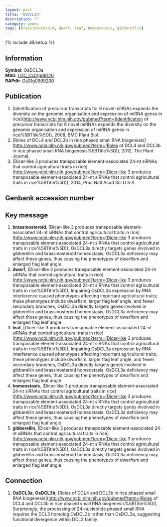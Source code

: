```yaml
---
layout: post
title: "OsDCL3a"
description: ""
category: genes
tags: [brassinosteroid, dwarf, leaf, homeostasis, gibberellin]
---
```

{% include JB/setup %}

## Information
__Symbol__: OsDCL3a  
__MSU__: [LOC_Os01g68120](http://rice.plantbiology.msu.edu/cgi-bin/ORF_infopage.cgi?orf=LOC_Os01g68120)  
__RAPdb__: [Os01g0909200](http://rapdb.dna.affrc.go.jp/viewer/gbrowse_details/irgsp1?name=Os01g0909200)  

## Publication
1. [Identification of precursor transcripts for 6 novel miRNAs expands the diversity on the genomic organisation and expression of miRNA genes in rice](http://www.ncbi.nlm.nih.gov/pubmed?term=(Identification of precursor transcripts for 6 novel miRNAs expands the diversity on the genomic organisation and expression of miRNA genes in rice%5BTitle%5D)), 2008, BMC Plant Biol.
2. [Roles of DCL4 and DCL3b in rice phased small RNA biogenesis](http://www.ncbi.nlm.nih.gov/pubmed?term=(Roles of DCL4 and DCL3b in rice phased small RNA biogenesis%5BTitle%5D)), 2012, The Plant Journal.
3. [Dicer-like 3 produces transposable element-associated 24-nt siRNAs that control agricultural traits in rice](http://www.ncbi.nlm.nih.gov/pubmed?term=(Dicer-like 3 produces transposable element-associated 24-nt siRNAs that control agricultural traits in rice%5BTitle%5D)), 2014, Proc Natl Acad Sci U S A.

## Genbank accession number

## Key message
1. __brassinosteroid__, [Dicer-like 3 produces transposable element-associated 24-nt siRNAs that control agricultural traits in rice](http://www.ncbi.nlm.nih.gov/pubmed?term=(Dicer-like 3 produces transposable element-associated 24-nt siRNAs that control agricultural traits in rice%5BTitle%5D)),  OsDCL3a directly targets genes involved in gibberellin and brassinosteroid homeostasis; OsDCL3a deficiency may affect these genes, thus causing the phenotypes of dwarfism and enlarged flag leaf angle
2. __dwarf__, [Dicer-like 3 produces transposable element-associated 24-nt siRNAs that control agricultural traits in rice](http://www.ncbi.nlm.nih.gov/pubmed?term=(Dicer-like 3 produces transposable element-associated 24-nt siRNAs that control agricultural traits in rice%5BTitle%5D)),  Impairing OsDCL3a expression by RNA interference caused phenotypes affecting important agricultural traits; these phenotypes include dwarfism, larger flag leaf angle, and fewer secondary branches, OsDCL3a directly targets genes involved in gibberellin and brassinosteroid homeostasis; OsDCL3a deficiency may affect these genes, thus causing the phenotypes of dwarfism and enlarged flag leaf angle
3. __leaf__, [Dicer-like 3 produces transposable element-associated 24-nt siRNAs that control agricultural traits in rice](http://www.ncbi.nlm.nih.gov/pubmed?term=(Dicer-like 3 produces transposable element-associated 24-nt siRNAs that control agricultural traits in rice%5BTitle%5D)),  Impairing OsDCL3a expression by RNA interference caused phenotypes affecting important agricultural traits; these phenotypes include dwarfism, larger flag leaf angle, and fewer secondary branches, OsDCL3a directly targets genes involved in gibberellin and brassinosteroid homeostasis; OsDCL3a deficiency may affect these genes, thus causing the phenotypes of dwarfism and enlarged flag leaf angle
4. __homeostasis__, [Dicer-like 3 produces transposable element-associated 24-nt siRNAs that control agricultural traits in rice](http://www.ncbi.nlm.nih.gov/pubmed?term=(Dicer-like 3 produces transposable element-associated 24-nt siRNAs that control agricultural traits in rice%5BTitle%5D)),  OsDCL3a directly targets genes involved in gibberellin and brassinosteroid homeostasis; OsDCL3a deficiency may affect these genes, thus causing the phenotypes of dwarfism and enlarged flag leaf angle
5. __gibberellin__, [Dicer-like 3 produces transposable element-associated 24-nt siRNAs that control agricultural traits in rice](http://www.ncbi.nlm.nih.gov/pubmed?term=(Dicer-like 3 produces transposable element-associated 24-nt siRNAs that control agricultural traits in rice%5BTitle%5D)),  OsDCL3a directly targets genes involved in gibberellin and brassinosteroid homeostasis; OsDCL3a deficiency may affect these genes, thus causing the phenotypes of dwarfism and enlarged flag leaf angle

## Connection
1. __OsDCL3a__, __OsDCL3b__, [Roles of DCL4 and DCL3b in rice phased small RNA biogenesis](http://www.ncbi.nlm.nih.gov/pubmed?term=(Roles of DCL4 and DCL3b in rice phased small RNA biogenesis%5BTitle%5D)),  Surprisingly, the processing of 24-nucleotide phased small RNA requires the DCL3 homolog OsDCL3b rather than OsDCL3a, suggesting functional divergence within DCL3 family


